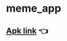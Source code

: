 # meme_app
## [Apk link](https://drive.google.com/file/d/1I6SyX_YLG-WOWKM1xEWG7VPyHzFYZ2de/view?usp=sharing) 👈
